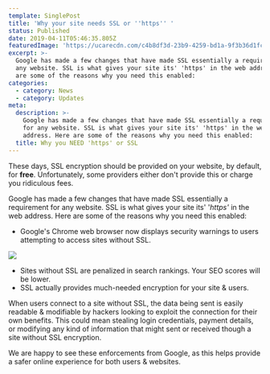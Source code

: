 ```yaml
---
template: SinglePost
title: 'Why your site needs SSL or ''https'' '
status: Published
date: 2019-04-11T05:46:35.805Z
featuredImage: 'https://ucarecdn.com/c4b8df3d-23b9-4259-bd1a-9f3b36d1fcb3/'
excerpt: >-
  Google has made a few changes that have made SSL essentially a requirement for
  any website. SSL is what gives your site its' 'https' in the web address. Here
  are some of the reasons why you need this enabled:
categories:
  - category: News
  - category: Updates
meta:
  description: >-
    Google has made a few changes that have made SSL essentially a requirement
    for any website. SSL is what gives your site its' 'https' in the web
    address. Here are some of the reasons why you need this enabled:
  title: Why you NEED 'https' or SSL
---
```

These days, SSL encryption should be provided on your website, by default, for **free**. Unfortunately, some providers either don't provide this or charge you ridiculous fees. 

Google has made a few changes that have made SSL essentially a requirement for any website. SSL is what gives your site its' '_https'_ in the web address. Here are some of the reasons why you need this enabled:

* Google's Chrome web browser now displays security warnings to users attempting to access sites without SSL.

![](https://ucarecdn.com/681cfd35-ac14-473f-8f2c-014e319f8022/)

* Sites without SSL are penalized in search rankings. Your SEO scores will be lower.
* SSL actually provides much-needed encryption for your site & users. 

When users connect to a site without SSL, the data being sent is easily readable & modifiable by hackers looking to exploit the connection for their own benefits. This could mean stealing login credentials, payment details, or modifying any kind of information that might sent or received though a site without SSL encryption. 

We are happy to see these enforcements from Google, as this helps provide a safer online experience for both users & websites.
